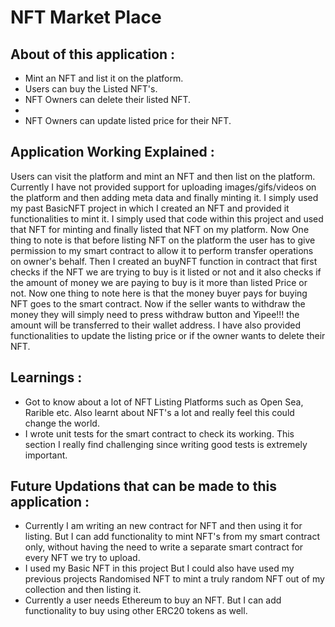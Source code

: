 <h1> NFT Market Place </h1>
<h2> About of this application : </h2>
<ul>
<li> Mint an NFT and list it on the platform. </li>
<li> Users can buy the Listed NFT's. </li>
<li> NFT Owners can delete their listed NFT. <li>
<li> NFT Owners can update listed price for their NFT. </li>

</ul>

<h2> Application Working Explained : </h2>
<p> Users can visit the platform and mint an NFT and then list on the platform. Currently I have not provided support for uploading images/gifs/videos on the platform and then adding meta data and finally minting it. I simply used my past BasicNFT project in which I created an NFT and provided it functionalities to mint it. I simply used that code within this project and used that NFT for minting and finally listed that NFT on my platform. Now One thing to note is that before listing NFT on the platform the user has to give permission to my smart contract to allow it to perform transfer operations on owner's behalf. Then I created an buyNFT function in contract that first checks if the NFT we are trying to buy is it listed or not and it also checks if the amount of money we are paying to buy is it more than listed Price or not. Now one thing to note here is that the money buyer pays for buying NFT goes to the smart contract. Now if the seller wants to withdraw the money they will simply need to press withdraw button and Yipee!!! the amount will be transferred to their wallet address. I have also provided functionalities to update the listing price or if the owner wants to delete their NFT. </p>

<h2> Learnings : </h2>
<ul>
<li> Got to know about a lot of NFT Listing Platforms such as Open Sea, Rarible etc. Also learnt about NFT's a lot and really feel this could change the world.</li>

<li> I wrote unit tests for the smart contract to check its working. This section I really find challenging since writing good tests is extremely important. </li>

</ul>

<h2> Future Updations that can be made to this application : </h2>
<ul>
<li> Currently I am writing an new contract for NFT and then using it for listing. But I can add functionality to mint NFT's from my smart contract only, without having the need to write a separate smart contract for every NFT we try to upload. </li>
<li> I used my Basic NFT in this project But I could also have used my previous projects Randomised NFT to mint a truly random NFT out of my collection and then listing it. </li>
<li> Currently a user needs Ethereum to buy an NFT. But I can add functionality to buy using other ERC20 tokens as well. </li>

</ul>
